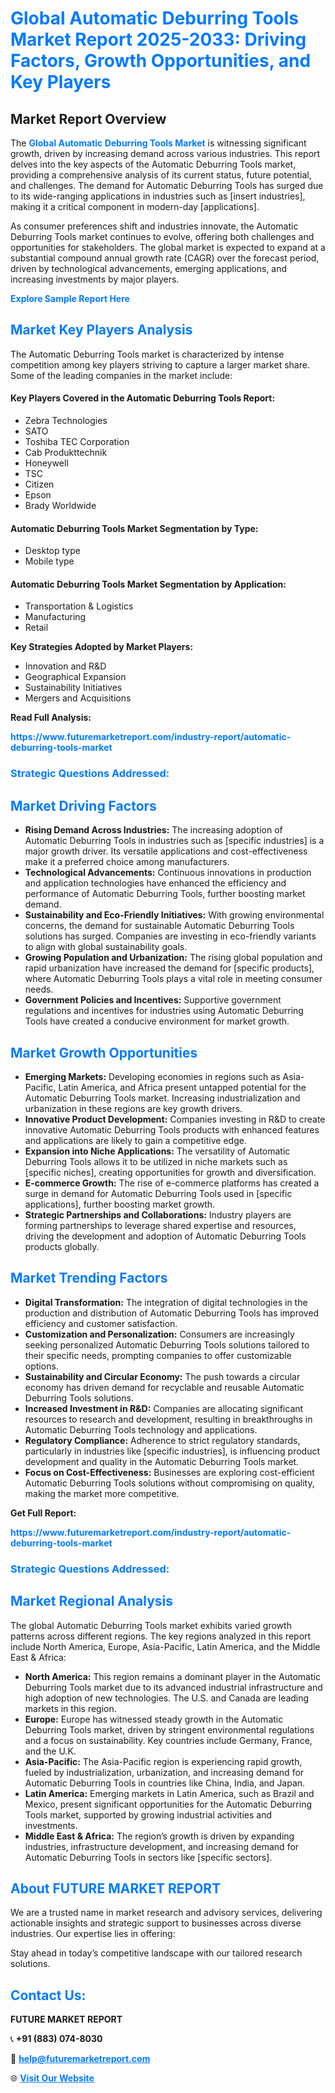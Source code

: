 <h1 style="color: #007BFF;">Global Automatic Deburring Tools Market Report 2025-2033: Driving Factors, Growth Opportunities, and Key Players</h1>

<section id="overview">
<h2>Market Report Overview</h2>
<p>The <a href="https://www.futuremarketreport.com/industry-report/automatic-deburring-tools-market" style="color: #007BFF; text-decoration: none;"><strong>Global Automatic Deburring Tools Market</strong></a> is witnessing significant growth, driven by increasing demand across various industries. This report delves into the key aspects of the Automatic Deburring Tools market, providing a comprehensive analysis of its current status, future potential, and challenges. The demand for Automatic Deburring Tools has surged due to its wide-ranging applications in industries such as [insert industries], making it a critical component in modern-day [applications].</p>
<p>As consumer preferences shift and industries innovate, the Automatic Deburring Tools market continues to evolve, offering both challenges and opportunities for stakeholders. The global market is expected to expand at a substantial compound annual growth rate (CAGR) over the forecast period, driven by technological advancements, emerging applications, and increasing investments by major players.</p>
</section>

<section id="overview">
<p><a href="https://www.futuremarketreport.com/request-sample/reportId=33866" style="color: #007BFF; text-decoration: none;"><strong>Explore Sample Report Here</strong></a></p>
</section>

<section id="key-players">
<h2 style="color: #007BFF;">Market Key Players Analysis</h2>
<p>The Automatic Deburring Tools market is characterized by intense competition among key players striving to capture a larger market share. Some of the leading companies in the market include:</p>
<h4>Key Players Covered in the Automatic Deburring Tools Report:</h4>
<ul><li>Zebra Technologies</li><li>SATO</li><li>Toshiba TEC Corporation</li><li>Cab Produkttechnik</li><li>Honeywell</li><li>TSC</li><li>Citizen</li><li>Epson</li><li>Brady Worldwide</li></ul>
<h4>Automatic Deburring Tools Market Segmentation by Type:</h4>
<ul><li>Desktop type</li><li>Mobile type</li></ul>

<h4>Automatic Deburring Tools Market Segmentation by Application:</h4>
<ul><li>Transportation &amp; Logistics</li><li>Manufacturing</li><li>Retail</li></ul>
<p><strong>Key Strategies Adopted by Market Players:</strong></p>
<ul>
<li>Innovation and R&D</li>
<li>Geographical Expansion</li>
<li>Sustainability Initiatives</li>
<li>Mergers and Acquisitions</li>
</ul>
</section>

<section>
<p><strong>Read Full Analysis: </strong></p><a href="https://www.futuremarketreport.com/industry-report/automatic-deburring-tools-market" style="color: #007BFF; text-decoration: none;"><strong>https://www.futuremarketreport.com/industry-report/automatic-deburring-tools-market</strong></a>
<h3 style="color: #007BFF;">Strategic Questions Addressed:</h3>
</section>

<section id="driving-factors">
<h2 style="color: #007BFF;">Market Driving Factors</h2>
<ul>
<li><strong>Rising Demand Across Industries:</strong> The increasing adoption of Automatic Deburring Tools in industries such as [specific industries] is a major growth driver. Its versatile applications and cost-effectiveness make it a preferred choice among manufacturers.</li>
<li><strong>Technological Advancements:</strong> Continuous innovations in production and application technologies have enhanced the efficiency and performance of Automatic Deburring Tools, further boosting market demand.</li>
<li><strong>Sustainability and Eco-Friendly Initiatives:</strong> With growing environmental concerns, the demand for sustainable Automatic Deburring Tools solutions has surged. Companies are investing in eco-friendly variants to align with global sustainability goals.</li>
<li><strong>Growing Population and Urbanization:</strong> The rising global population and rapid urbanization have increased the demand for [specific products], where Automatic Deburring Tools plays a vital role in meeting consumer needs.</li>
<li><strong>Government Policies and Incentives:</strong> Supportive government regulations and incentives for industries using Automatic Deburring Tools have created a conducive environment for market growth.</li>
</ul>
</section>

<section id="growth-opportunities">
<h2 style="color: #007BFF;">Market Growth Opportunities</h2>
<ul>
<li><strong>Emerging Markets:</strong> Developing economies in regions such as Asia-Pacific, Latin America, and Africa present untapped potential for the Automatic Deburring Tools market. Increasing industrialization and urbanization in these regions are key growth drivers.</li>
<li><strong>Innovative Product Development:</strong> Companies investing in R&D to create innovative Automatic Deburring Tools products with enhanced features and applications are likely to gain a competitive edge.</li>
<li><strong>Expansion into Niche Applications:</strong> The versatility of Automatic Deburring Tools allows it to be utilized in niche markets such as [specific niches], creating opportunities for growth and diversification.</li>
<li><strong>E-commerce Growth:</strong> The rise of e-commerce platforms has created a surge in demand for Automatic Deburring Tools used in [specific applications], further boosting market growth.</li>
<li><strong>Strategic Partnerships and Collaborations:</strong> Industry players are forming partnerships to leverage shared expertise and resources, driving the development and adoption of Automatic Deburring Tools products globally.</li>
</ul>
</section>

<section id="trending-factors">
<h2 style="color: #007BFF;">Market Trending Factors</h2>
<ul>
<li><strong>Digital Transformation:</strong> The integration of digital technologies in the production and distribution of Automatic Deburring Tools has improved efficiency and customer satisfaction.</li>
<li><strong>Customization and Personalization:</strong> Consumers are increasingly seeking personalized Automatic Deburring Tools solutions tailored to their specific needs, prompting companies to offer customizable options.</li>
<li><strong>Sustainability and Circular Economy:</strong> The push towards a circular economy has driven demand for recyclable and reusable Automatic Deburring Tools solutions.</li>
<li><strong>Increased Investment in R&D:</strong> Companies are allocating significant resources to research and development, resulting in breakthroughs in Automatic Deburring Tools technology and applications.</li>
<li><strong>Regulatory Compliance:</strong> Adherence to strict regulatory standards, particularly in industries like [specific industries], is influencing product development and quality in the Automatic Deburring Tools market.</li>
<li><strong>Focus on Cost-Effectiveness:</strong> Businesses are exploring cost-efficient Automatic Deburring Tools solutions without compromising on quality, making the market more competitive.</li>
</ul>
</section>

<section>
<p><strong>Get Full Report: </strong></p><a href="https://www.futuremarketreport.com/industry-report/automatic-deburring-tools-market" style="color: #007BFF; text-decoration: none;"><strong>https://www.futuremarketreport.com/industry-report/automatic-deburring-tools-market</strong></a>
<h3 style="color: #007BFF;">Strategic Questions Addressed:</h3>
</section>


<section id="regional-analysis">
<h2 style="color: #007BFF;">Market Regional Analysis</h2>
<p>The global Automatic Deburring Tools market exhibits varied growth patterns across different regions. The key regions analyzed in this report include North America, Europe, Asia-Pacific, Latin America, and the Middle East & Africa:</p>
<ul>
<li><strong>North America:</strong> This region remains a dominant player in the Automatic Deburring Tools market due to its advanced industrial infrastructure and high adoption of new technologies. The U.S. and Canada are leading markets in this region.</li>
<li><strong>Europe:</strong> Europe has witnessed steady growth in the Automatic Deburring Tools market, driven by stringent environmental regulations and a focus on sustainability. Key countries include Germany, France, and the U.K.</li>
<li><strong>Asia-Pacific:</strong> The Asia-Pacific region is experiencing rapid growth, fueled by industrialization, urbanization, and increasing demand for Automatic Deburring Tools in countries like China, India, and Japan.</li>
<li><strong>Latin America:</strong> Emerging markets in Latin America, such as Brazil and Mexico, present significant opportunities for the Automatic Deburring Tools market, supported by growing industrial activities and investments.</li>
<li><strong>Middle East & Africa:</strong> The region’s growth is driven by expanding industries, infrastructure development, and increasing demand for Automatic Deburring Tools in sectors like [specific sectors].</li>
</ul>
</section>

<footer>
<h2 style="color: #007BFF;">About FUTURE MARKET REPORT</h2>
<p>We are a trusted name in market research and advisory services, delivering actionable insights and strategic support to businesses across diverse industries. Our expertise lies in offering:</p>

<p>Stay ahead in today’s competitive landscape with our tailored research solutions.</p>

<h2 style="color: #007BFF;">Contact Us:</h2>
<p><strong>FUTURE MARKET REPORT</strong></p>
<p>📞 <strong>+91 (883) 074-8030</strong></p>
<p>📧 <strong><a href="mailto:help@futuremarketreport.com" style="color: #007BFF;">help@futuremarketreport.com</a></strong></p>
<p>🌐 <strong><a href="https://www.futuremarketreport.com/" style="color: #007BFF;">Visit Our Website</a></strong></p>
</footer>